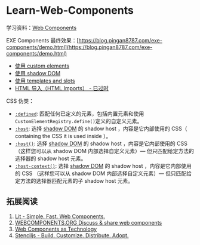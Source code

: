 # Learn-Web-Components

学习资料：[Web Components](https://developer.mozilla.org/zh-CN/docs/Web/Web_Components)



EXE Components 最终效果：[https://blog.pingan8787.com/exe-components/demo.html](https://blog.pingan8787.com/exe-components/demo.html)  

- [使用 custom elements](https://developer.mozilla.org/zh-CN/docs/Web/Web_Components/Using_custom_elements)
- [使用 shadow DOM](https://developer.mozilla.org/zh-CN/docs/Web/Web_Components/Using_shadow_DOM)
- [使用 templates and slots](https://developer.mozilla.org/zh-CN/docs/Web/Web_Components/Using_templates_and_slots)
- [HTML 导入（HTML Imports） - 已过时](https://developer.mozilla.org/zh-CN/docs/conflicting/Web/Web_Components)


CSS 伪类：
*   [`:defined`](https://developer.mozilla.org/zh-CN/docs/Web/CSS/:defined): 匹配任何已定义的元素，包括内置元素和使用`CustomElementRegistry.define()`定义的自定义元素。
*   [`:host`](https://developer.mozilla.org/zh-CN/docs/Web/CSS/:host): 选择 [shadow DOM](https://developer.mozilla.org/en-US/docs/Web/Web_Components/Using_shadow_DOM) 的 shadow host ，内容是它内部使用的 CSS（ containing the CSS it is used inside ）。
*   [`:host()`](https://developer.mozilla.org/zh-CN/docs/Web/CSS/:host()): 选择 [shadow DOM](https://developer.mozilla.org/en-US/docs/Web/Web_Components/Using_shadow_DOM) 的 shadow host ，内容是它内部使用的 CSS （这样您可以从 shadow DOM 内部选择自定义元素）— 但只匹配给定方法的选择器的 shadow host 元素。
*   [`:host-context()`](https://developer.mozilla.org/zh-CN/docs/Web/CSS/:host-context()): 选择 [shadow DOM](https://developer.mozilla.org/en-US/docs/Web/Web_Components/Using_shadow_DOM) 的 shadow host ，内容是它内部使用的 CSS （这样您可以从 shadow DOM 内部选择自定义元素）— 但只匹配给定方法的选择器匹配元素的子 shadow host 元素。

## 拓展阅读
1. [Lit - Simple. Fast. Web Components.](https://lit.dev/)
2. [WEBCOMPONENTS.ORG Discuss & share web components](https://www.webcomponents.org/)
3. [Web Components as Technology](https://dzone.com/articles/web-components-as-technology)
4. [Stenciljs - Build. Customize. Distribute. Adopt.](https://stenciljs.com/)